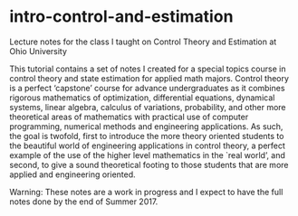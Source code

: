 # intro-control-and-estimation
Lecture notes for the class I taught on Control Theory and Estimation at Ohio University

This tutorial contains a set of notes I created for a special topics course in control theory and state estimation for applied math majors. Control theory is a perfect ‘capstone’ course for advance undergraduates as it combines rigorous mathematics of optimization, differential equations, dynamical systems, linear algebra, calculus of variations, probability, and other more theoretical areas of mathematics with practical use of computer programming, numerical methods and engineering applications.
As such, the goal is twofold, first to introduce the more theory oriented students to the beautiful world of engineering applications in control theory, a perfect example of the use of the higher level mathematics in the `real world’, and second, to give a sound theoretical footing to those students that are more applied and engineering oriented.

Warning: These notes are a work in progress and I expect to have the full notes done by the end of Summer 2017.
